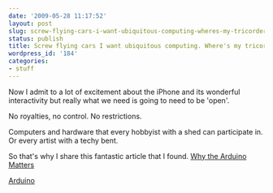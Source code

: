 ```yaml
---
date: '2009-05-28 11:17:52'
layout: post
slug: screw-flying-cars-i-want-ubiquitous-computing-wheres-my-tricorder-replicator
status: publish
title: Screw flying cars I want ubiquitous computing. Where's my tricorder and replicator.
wordpress_id: '184'
categories:
- stuff
---
```


Now I admit to a lot of excitement about the iPhone and its wonderful interactivity but really what we need is going to need to be 'open'.

No royalties, no control. No restrictions.

Computers and hardware that every hobbyist with a shed can participate in. Or every artist with a techy bent.

So that's why I share this fantastic article that I found.
[Why the Arduino Matters](http://www.urbanhonking.com/ideasfordozens/2009/05/why_the_arduino_matters.html)

[Arduino](http://arduino.cc)

